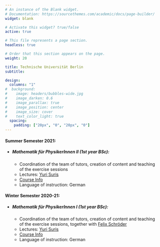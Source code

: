 ```yaml
---
# An instance of the Blank widget.
# Documentation: https://sourcethemes.com/academic/docs/page-builder/
widget: blank

# Activate this widget? true/false
active: true

# This file represents a page section.
headless: true

# Order that this section appears on the page.
weight: 20

title: Technische Universität Berlin 
subtitle: 

design:
  columns: "1"
#  background:
#    image: headers/bubbles-wide.jpg
#    image_darken: 0.6
#    image_parallax: true
#    image_position: center
#    image_size: cover
#    text_color_light: true
  spacing:
    padding: ["20px", "0", "20px", "0"]
---
```


#### Summer Semester 2021:

* ##### Mathematik für PhysikerInnen II (1st year BSc):

  * Coordination of the team of tutors, creation of content and teaching of the exercise sessions
  * Lectures: [Yuri Suris](http://page.math.tu-berlin.de/~suris/)
  * [Course Info](https://isis.tu-berlin.de/course/view.php?id=24244)
  * Language of instruction: German

#### Winter Semester 2020-21:

* ##### Mathematik für PhysikerInnen I (1st year BSc):

  * Coordination of the team of tutors, creation of content and teaching of the exercise sessions, together with [Felix Schröder](http://page.math.tu-berlin.de/~fschroed/)
  * Lectures: [Yuri Suris](http://page.math.tu-berlin.de/~suris/)
  * [Course Info](https://isis.tu-berlin.de/course/view.php?id=22229)
  * Language of instruction: German